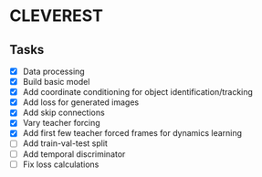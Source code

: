 # CLEVEREST
## Tasks
- [X] Data processing
- [X] Build basic model
- [X] Add coordinate conditioning for object identification/tracking
- [X] Add loss for generated images
- [X] Add skip connections
- [X] Vary teacher forcing
- [X] Add first few teacher forced frames for dynamics learning
- [ ] Add train-val-test split
- [ ] Add temporal discriminator
- [ ] Fix loss calculations
